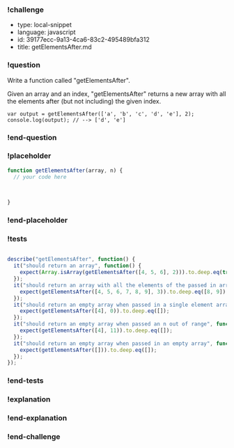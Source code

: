 ### !challenge

* type: local-snippet
* language: javascript
* id: 39177ecc-9a13-4ca6-83c2-495489bfa312
* title: getElementsAfter.md

### !question

Write a function called "getElementsAfter".

Given an array and an index, "getElementsAfter" returns a new array with all the elements after (but not including) the given index.

```
var output = getElementsAfter(['a', 'b', 'c', 'd', 'e'], 2);
console.log(output); // --> ['d', 'e']
```

### !end-question

### !placeholder

```js
function getElementsAfter(array, n) {
  // your code here
   

   
}
```

### !end-placeholder

### !tests

```js

describe("getElementsAfter", function() {
  it("should return an array", function() {
    expect(Array.isArray(getElementsAfter([4, 5, 6], 2))).to.deep.eq(true);
  });
  it("should return an array with all the elements of the passed in array getElementsAfter the nth", function() {
    expect(getElementsAfter([4, 5, 6, 7, 8, 9], 3)).to.deep.eq([8, 9]);
  });
  it("should return an empty array when passed in a single element array", function() {
    expect(getElementsAfter([4], 0)).to.deep.eq([]);
  });
  it("should return an empty array when passed an n out of range", function() {
    expect(getElementsAfter([4], 11)).to.deep.eq([]);
  });
  it("should return an empty array when passed in an empty array", function() {
    expect(getElementsAfter([])).to.deep.eq([]);
  });
});


```

### !end-tests

### !explanation

### !end-explanation

### !end-challenge
